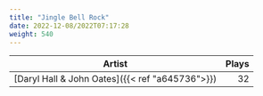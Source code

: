 ```yaml
---
title: "Jingle Bell Rock"
date: 2022-12-08/2022T07:17:28
weight: 540
---
```




 Artist | Plays 
----- | -----:
[Daryl Hall & John Oates]({{< ref "a645736">}}) | 32

